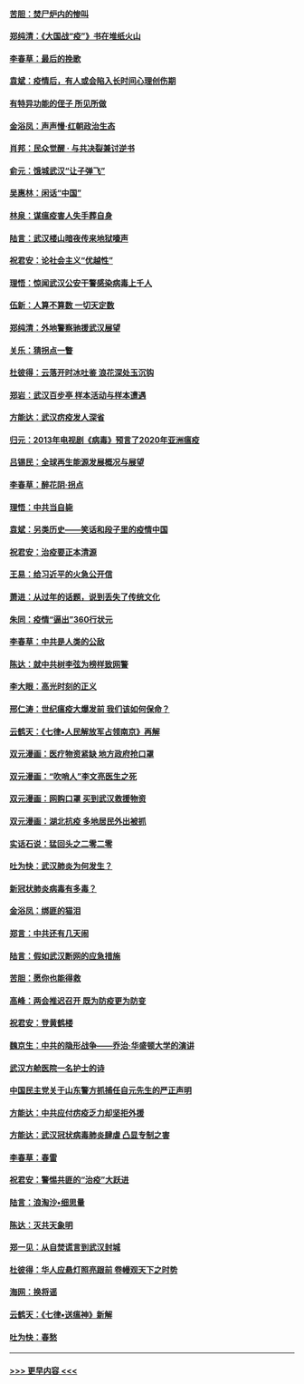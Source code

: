 #### [苦胆：焚尸炉内的惨叫](../pages/nsc993/n11904479.md?t=02291502) 
#### [郑纯清：《大国战“疫”》书在堆纸火山](../pages/nsc993/n11904450.md?t=02291502) 
#### [李春草：最后的挽歌](../pages/nsc993/n11904441.md?t=02291502) 
#### [袁斌：疫情后，有人或会陷入长时间心理创伤期](../pages/nsc993/n11901514.md?t=02291502) 
#### [有特异功能的侄子 所见所做](../pages/nsc993/n11901154.md?t=02291502) 
#### [金浴凤：声声慢‧红朝政治生态](../pages/nsc993/n11899553.md?t=02291502) 
#### [肖邦：民众觉醒 · 与共决裂兼讨逆书](../pages/nsc993/n11898435.md?t=02291502) 
#### [俞元：饿城武汉“让子弹飞”](../pages/nsc993/n11898344.md?t=02291502) 
#### [吴惠林：闲话“中国”](../pages/nsc993/n11898182.md?t=02291502) 
#### [林泉：谋瘟疫害人失手葬自身](../pages/nsc993/n11897892.md?t=02291502) 
#### [陆言：武汉楼山暗夜传来地狱嚎声](../pages/nsc993/n11897033.md?t=02291502) 
#### [祝君安：论社会主义“优越性”](../pages/nsc993/n11897005.md?t=02291502) 
#### [理悟：惊闻武汉公安干警感染病毒上千人](../pages/nsc993/n11896947.md?t=02291502) 
#### [伍新：人算不算数 一切天定数](../pages/nsc993/n11893372.md?t=02291502) 
#### [郑纯清：外地警察驰援武汉展望](../pages/nsc993/n11893115.md?t=02291502) 
#### [关乐：猜拐点一瞥](../pages/nsc993/n11893020.md?t=02291502) 
#### [杜彼得：云落开时冰吐鉴 浪花深处玉沉钩](../pages/nsc993/n11892107.md?t=02291502) 
#### [郑岩：武汉百步亭 样本活动与样本遭遇](../pages/nsc993/n11892310.md?t=02291502) 
#### [方能达：武汉疠疫发人深省](../pages/nsc993/n11891376.md?t=02291502) 
#### [归元：2013年电视剧《病毒》预言了2020年亚洲瘟疫](../pages/nsc993/n11891126.md?t=02291502) 
#### [吕锡民：全球再生能源发展概况与展望](../pages/nsc993/n11890613.md?t=02291502) 
#### [李春草：醉花阴·拐点](../pages/nsc993/n11890567.md?t=02291502) 
#### [理悟：中共当自毙](../pages/nsc993/n11890559.md?t=02291502) 
#### [袁斌：另类历史——笑话和段子里的疫情中国](../pages/nsc993/n11889243.md?t=02291502) 
#### [祝君安：治疫要正本清源](../pages/nsc993/n11889085.md?t=02291502) 
#### [王易：给习近平的火急公开信](../pages/nsc993/n11888225.md?t=02291502) 
#### [萧进：从过年的话题，说到丢失了传统文化](../pages/nsc993/n11887732.md?t=02291502) 
#### [朱同：疫情“逼出”360行状元](../pages/nsc993/n11887678.md?t=02291502) 
#### [李春草：中共是人类的公敌](../pages/nsc993/n11887656.md?t=02291502) 
#### [陈达：就中共树李弦为榜样致网警](../pages/nsc993/n11887625.md?t=02291502) 
#### [李大眼：高光时刻的正义](../pages/nsc993/n11887585.md?t=02291502) 
#### [邢仁涛：世纪瘟疫大爆发前 我们该如何保命？](../pages/nsc993/n11887535.md?t=02291502) 
#### [云鹤天：《七律▪人民解放军占领南京》再解](../pages/nsc993/n11887524.md?t=02291502) 
#### [双元漫画：医疗物资紧缺 地方政府抢口罩](../pages/nsc993/n11884744.md?t=02291502) 
#### [双元漫画：“吹哨人”李文亮医生之死](../pages/nsc993/n11884705.md?t=02291502) 
#### [双元漫画：网购口罩 买到武汉救援物资](../pages/nsc993/n11884670.md?t=02291502) 
#### [双元漫画：湖北抗疫 多地居民外出被抓](../pages/nsc993/n11884643.md?t=02291502) 
#### [实话石说：猛回头之二零二零](../pages/nsc993/n11883968.md?t=02291502) 
#### [吐为快：武汉肺炎为何发生？](../pages/nsc993/n11882180.md?t=02291502) 
#### [新冠状肺炎病毒有多毒？](../pages/nsc993/n11881790.md?t=02291502) 
#### [金浴凤：绑匪的猫泪](../pages/nsc993/n11880664.md?t=02291502) 
#### [郑言：中共还有几天闹](../pages/nsc993/n11880645.md?t=02291502) 
#### [陆言：假如武汉断网的应急措施](../pages/nsc993/n11880619.md?t=02291502) 
#### [苦胆：愿你也能得救](../pages/nsc993/n11880601.md?t=02291502) 
#### [高峰：两会推迟召开  既为防疫更为防变](../pages/nsc993/n11879977.md?t=02291502) 
#### [祝君安：登黄鹤楼](../pages/nsc993/n11880583.md?t=02291502) 
#### [魏京生：中共的隐形战争——乔治‧华盛顿大学的演讲](../pages/nsc993/n11879765.md?t=02291502) 
#### [武汉方舱医院一名护士的诗](../pages/nsc993/n11878480.md?t=02291502) 
#### [中国民主党关于山东警方抓捕任自元先生的严正声明](../pages/nsc993/n11877506.md?t=02291502) 
#### [方能达：中共应付疠疫乏力却坚拒外援](../pages/nsc993/n11877497.md?t=02291502) 
#### [方能达：武汉冠状病毒肺炎肆虐 凸显专制之害](../pages/nsc993/n11877475.md?t=02291502) 
#### [李春草：春雷](../pages/nsc993/n11876287.md?t=02291502) 
#### [祝君安：警惕共匪的“治疫”大跃进](../pages/nsc993/n11876084.md?t=02291502) 
#### [陆言：浪淘沙•细思量](../pages/nsc993/n11876071.md?t=02291502) 
#### [陈达：灭共天象明](../pages/nsc993/n11876063.md?t=02291502) 
#### [郑一见：从自焚谎言到武汉封城](../pages/nsc993/n11875621.md?t=02291502) 
#### [杜彼得：华人应悬灯照亮跟前 卷幔观天下之时势](../pages/nsc993/n11874822.md?t=02291502) 
#### [海网：换将谣](../pages/nsc993/n11873712.md?t=02291502) 
#### [云鹤天：《七律▪送瘟神》新解](../pages/nsc993/n11873598.md?t=02291502) 
#### [吐为快：春愁](../pages/nsc993/n11872801.md?t=02291502) 

----
#### [ >>> 更早内容 <<< ](../indexes/nsc993-earlier.md)
